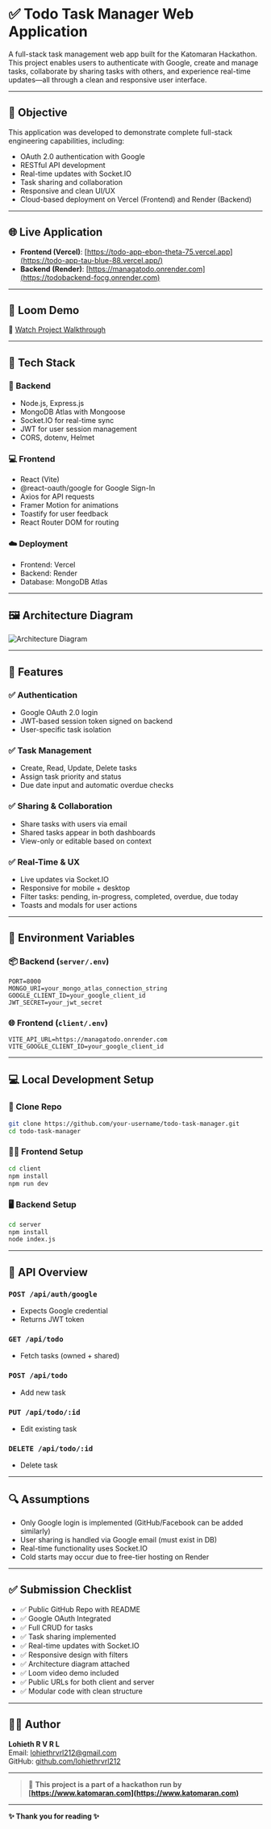 # ✅ Todo Task Manager Web Application

A full-stack task management web app built for the Katomaran Hackathon. This project enables users to authenticate with Google, create and manage tasks, collaborate by sharing tasks with others, and experience real-time updates—all through a clean and responsive user interface.

---

## 🎯 Objective

This application was developed to demonstrate complete full-stack engineering capabilities, including:

- OAuth 2.0 authentication with Google
- RESTful API development
- Real-time updates with Socket.IO
- Task sharing and collaboration
- Responsive and clean UI/UX
- Cloud-based deployment on Vercel (Frontend) and Render (Backend)

---

## 🌐 Live Application

- **Frontend (Vercel)**: [https://todo-app-ebon-theta-75.vercel.app](https://todo-app-tau-blue-88.vercel.app/)  
- **Backend (Render)**: [https://managatodo.onrender.com](https://todobackend-focg.onrender.com)

---

## 🧪 Loom Demo

🎥 [Watch Project Walkthrough](https://drive.google.com/file/d/1GpBqdKa1GLdtKHaZIoRv0UCPme5bneXd/view?usp=sharing)

---

## 🧱 Tech Stack

### 🔧 Backend
- Node.js, Express.js
- MongoDB Atlas with Mongoose
- Socket.IO for real-time sync
- JWT for user session management
- CORS, dotenv, Helmet

### 💻 Frontend
- React (Vite)
- @react-oauth/google for Google Sign-In
- Axios for API requests
- Framer Motion for animations
- Toastify for user feedback
- React Router DOM for routing

### ☁️ Deployment
- Frontend: Vercel  
- Backend: Render  
- Database: MongoDB Atlas

---

## 🖼 Architecture Diagram

![Architecture Diagram](https://github.com/user-attachments/assets/35c05a42-7e12-484e-a588-ef8d6f2f01d1)

---

## 🚀 Features

### ✅ Authentication
- Google OAuth 2.0 login
- JWT-based session token signed on backend
- User-specific task isolation

### ✅ Task Management
- Create, Read, Update, Delete tasks
- Assign task priority and status
- Due date input and automatic overdue checks

### ✅ Sharing & Collaboration
- Share tasks with users via email
- Shared tasks appear in both dashboards
- View-only or editable based on context

### ✅ Real-Time & UX
- Live updates via Socket.IO
- Responsive for mobile + desktop
- Filter tasks: pending, in-progress, completed, overdue, due today
- Toasts and modals for user actions

---

## 🔐 Environment Variables

### 📦 Backend (`server/.env`)
```env
PORT=8000
MONGO_URI=your_mongo_atlas_connection_string
GOOGLE_CLIENT_ID=your_google_client_id
JWT_SECRET=your_jwt_secret
```

### 🌐 Frontend (`client/.env`)
```env
VITE_API_URL=https://managatodo.onrender.com
VITE_GOOGLE_CLIENT_ID=your_google_client_id
```

---

## 💻 Local Development Setup

### 🔽 Clone Repo
```bash
git clone https://github.com/your-username/todo-task-manager.git
cd todo-task-manager
```

### 🧑‍💻 Frontend Setup
```bash
cd client
npm install
npm run dev
```

### 🖥 Backend Setup
```bash
cd server
npm install
node index.js
```

---

## 🧾 API Overview

### `POST /api/auth/google`
- Expects Google credential
- Returns JWT token

### `GET /api/todo`
- Fetch tasks (owned + shared)

### `POST /api/todo`
- Add new task

### `PUT /api/todo/:id`
- Edit existing task

### `DELETE /api/todo/:id`
- Delete task

---

## 🔍 Assumptions

- Only Google login is implemented (GitHub/Facebook can be added similarly)
- User sharing is handled via Google email (must exist in DB)
- Real-time functionality uses Socket.IO
- Cold starts may occur due to free-tier hosting on Render

---

## ✅ Submission Checklist

- ✅ Public GitHub Repo with README  
- ✅ Google OAuth Integrated  
- ✅ Full CRUD for tasks  
- ✅ Task sharing implemented  
- ✅ Real-time updates with Socket.IO  
- ✅ Responsive design with filters  
- ✅ Architecture diagram attached  
- ✅ Loom video demo included  
- ✅ Public URLs for both client and server  
- ✅ Modular code with clean structure  

---

## 👨‍💻 Author

**Lohieth R V R L**  
Email: lohiethrvrl212@gmail.com  
GitHub: [github.com/lohiethrvrl212](https://github.com/lohiethrvrl212)

---

> 🏁 **This project is a part of a hackathon run by [https://www.katomaran.com](https://www.katomaran.com)**

---

**✨ Thank you for reading ✨**
